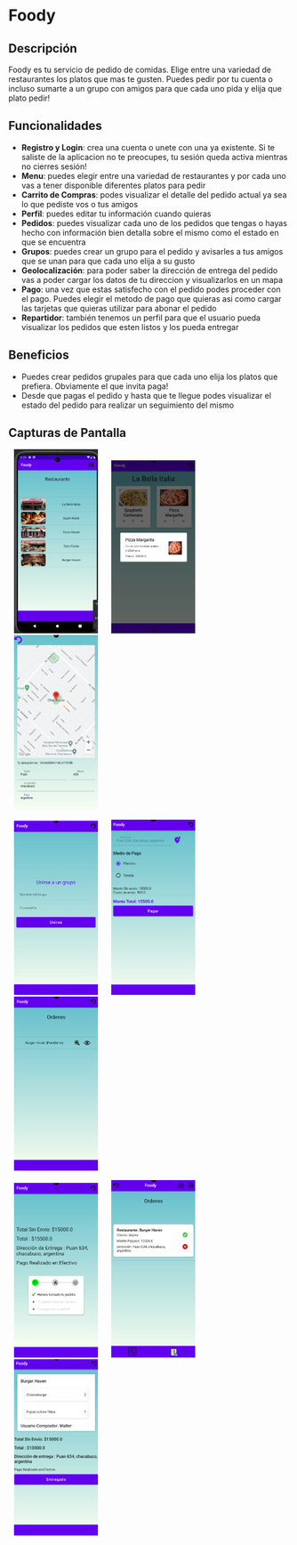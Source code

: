 # Foody

## Descripción

Foody es tu servicio de pedido de comidas. Elige entre una variedad de restaurantes los platos que mas te gusten. Puedes pedir por tu cuenta o incluso sumarte a un grupo con amigos para que cada uno pida y elija que plato pedir!

## Funcionalidades

- **Registro y Login**: crea una cuenta o unete con una ya existente. Si te saliste de la aplicacion no te preocupes, tu sesión queda activa mientras no cierres sesión!
- **Menu**: puedes elegir entre una variedad de restaurantes y por cada uno vas a tener disponible diferentes platos para pedir
- **Carrito de Compras**: podes visualizar el detalle del pedido actual ya sea lo que pediste vos o tus amigos
- **Perfil**: puedes editar tu información cuando quieras
- **Pedidos**: puedes visualizar cada uno de los pedidos que tengas o hayas hecho con información bien detalla sobre el mismo como el estado en que se encuentra
- **Grupos**: puedes crear un grupo para el pedido y avisarles a tus amigos que se unan para que cada uno elija a su gusto
- **Geolocalización**: para poder saber la dirección de entrega del pedido vas a poder cargar los datos de tu direccion y visualizarlos en un mapa
- **Pago**: una vez que estas satisfecho con el pedido podes proceder con el pago. Puedes elegir el metodo de pago que quieras asi como cargar las tarjetas que quieras utilizar para abonar el pedido
- **Repartidor**: también tenemos un perfil para que el usuario pueda visualizar los pedidos que esten listos y los pueda entregar

## Beneficios

- Puedes crear pedidos grupales para que cada uno elija los platos que prefiera. Obviamente el que invita paga!
- Desde que pagas el pedido y hasta que te llegue podes visualizar el estado del pedido para realizar un seguimiento del mismo

## Capturas de Pantalla

<p float="left">
  <img style="margin-left:10px;margin-right:10px" src="https://github.com/UTN-FRBA-Mobile/Foody/blob/fixes/android/app/src/main/res/drawable/screenshots/Screenshot%202024-07-08%20122604.png" width="30%" />
  <img style="margin-left:10px;margin-right:10px" src="https://github.com/UTN-FRBA-Mobile/Foody/blob/fixes/android/app/src/main/res/drawable/screenshots/Screenshot%202024-07-08%20184511.png" width="30%" />
  <img style="margin-left:10px;margin-right:10px" src="https://github.com/UTN-FRBA-Mobile/Foody/blob/fixes/android/app/src/main/res/drawable/screenshots/Screenshot%202024-07-08%20184707.png" width="30%" />
</p>
<p float="left">
  <img style="margin-left:10px;margin-right:10px" src="https://github.com/UTN-FRBA-Mobile/Foody/blob/fixes/android/app/src/main/res/drawable/screenshots/Screenshot%202024-07-08%20184752.png" width="30%" />
  <img style="margin-left:10px;margin-right:10px" src="https://github.com/UTN-FRBA-Mobile/Foody/blob/fixes/android/app/src/main/res/drawable/screenshots/Screenshot%202024-07-08%20184820.png" width="30%" />
  <img style="margin-left:10px;margin-right:10px" src="https://github.com/UTN-FRBA-Mobile/Foody/blob/fixes/android/app/src/main/res/drawable/screenshots/Screenshot%202024-07-08%20184837.png" width="30%" />
</p>
<p float="left">
  <img style="margin-left:10px;margin-right:10px" src="https://github.com/UTN-FRBA-Mobile/Foody/blob/fixes/android/app/src/main/res/drawable/screenshots/Screenshot%202024-07-08%20184854.png" width="30%" />
  <img style="margin-left:10px;margin-right:10px" src="https://github.com/UTN-FRBA-Mobile/Foody/blob/fixes/android/app/src/main/res/drawable/screenshots/Screenshot%202024-07-08%20184923.png" width="30%" />
  <img style="margin-left:10px;margin-right:10px" src="https://github.com/UTN-FRBA-Mobile/Foody/blob/fixes/android/app/src/main/res/drawable/screenshots/Screenshot%202024-07-08%20184953.png" width="30%" />
</p>
